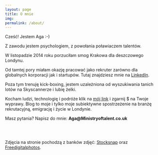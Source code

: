 ```yaml
---
layout: page
title: O mnie
img: 
permalink: /about/
---
```


<div class="mt50"></div>

Cześć! Jestem Aga :-)

<p>Z zawodu jestem psychologiem, z powołania poławiaczem talentów.
<p>W listopadzie 2014 roku porzuciłam smog Krakowa dla deszczowego Londynu.
<p>Od tamtej pory miałam okazję pracować jako rekruter zarówno dla globalnych korporacji jak i startupów.
Tutaj znajdziesz mnie na <a href="http://www.linkedin.com/in/adeszczka">LinkedIn</a>.</p>
<p>Poza tym trenuję kick-boxing, jestem uzależniona od wyszukiwania tanich lotów na Skyscannerze i lubię żelki.</p>
<p>Kocham ludzi, technologię i podróże klik na <a href="http://www.airbnb.pl/c/ade2?s=8/">mój link</a> i zgarnij $ na Twoje wyprawy.
Blog to moje i tylko moje subiektywne spostrzeżenie na branżę rekrutacyjną, emigrację i życie w Londynie.

<p>Masz pytania? Napisz do mnie: <b>Aga@Ministryoftalent.co.uk</b></p>

<br>
<br>

    
<p>Zdjęcia na stronie pochodzą z banków zdjęć: <a href="https://stocksnap.io"> Stocksnap</a> oraz <a href="http://www.freedigitalphotos.net/"> Freedigitalphotos</a>.</p>










